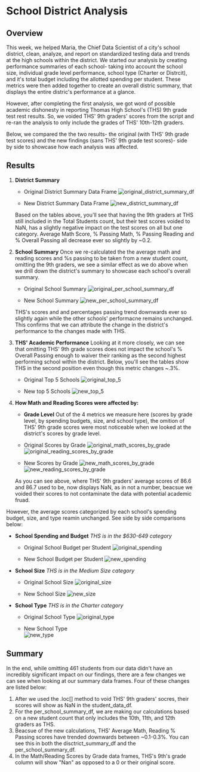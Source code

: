 # School District Analysis
## Overview 
This week, we helped Maria, the Chief Data Scientist of a city's school district, clean, analyze, and report on standardized testing data and trends at the high schools within the district.  We started our analysis by creating performance summaries of each school- taking into account the school size, individual grade level performance, school type (Charter or Distrcit), and it's total budget including the allotted spending per student.  These metrics were then added together to create an overall distric summary, that displays the entire distric's performance at a glance.       

However, after completing the first analysis, we got word of possible academic dishonesty in reporting Thomas High School's (THS) 9th grade test rest results.  So, we voided THS' 9th graders' scores from the script and re-ran the analysis to only include the grades of THS' 10th-12th graders.

Below, we compared the the two results- the original (with THS' 9th grade test scores) and the new findings (sans THS' 9th grade test scores)- side by side to showcase how each analysis was affected.  

## Results 
1. **District Summary**
    - Original District Summary Data Frame
      ![original_district_summary_df](https://user-images.githubusercontent.com/94569240/149582180-ad58a702-bd0a-47c3-9fc5-2ef916a8bb94.PNG)

    - New District Summary Data Frame
     ![new_district_summary_df](https://user-images.githubusercontent.com/94569240/149582189-6f8a8e63-d133-4649-87fe-c94172e6622f.PNG)

    Based on the tables above, you'll see that having the 9th graders at THS still included in the Total Students count, but their test scores voided to NaN, has a slightly negative impact on the test scores on all but one category.  Average Math Score, % Passing Math, % Passing Reading and % Overall Passing all decrease ever so slightly by ~0.2.  

2. **School Summary**
 Once we re-calculated the the average math and reading scores and %s passing to be taken from a new student count, omitting the 9th graders, we see a similar effect as we do above when we drill down the district's summary to showcase each school's overall summary. 

   - Original School Summary
    ![original_per_school_summary_df](https://user-images.githubusercontent.com/94569240/149582223-7e59226a-f52f-42a3-9a0d-46d4929c6059.PNG)

   - New School Summary 
    ![new_per_school_summary_df](https://user-images.githubusercontent.com/94569240/149582232-c9b2fe6d-972b-4d28-9d7a-cdbfd0046870.PNG)

    THS's scores and and percentages passing trend downwards ever so slightly again while the other schools' performacne remains unchanged.  This confirms that we can attribute the change in the district's performance to the changes made with THS.  

3. **THS' Academic Performance**
   Looking at it more closely, we can see that omitting THS' 9th grade scores does not impact the school's % Overall Passing enough to waiver their ranking as the second highest performing school within the district.  Below, you'll see the tables show THS in the second position even though this metric changes ~.3%.  
   - Original Top 5 Schools 
     ![original_top_5](https://user-images.githubusercontent.com/94569240/149582269-4d55ba75-f2ae-47a4-b5a7-e91fff5a9c3c.PNG)

   - New top 5 Schools 
     ![new_top_5](https://user-images.githubusercontent.com/94569240/149582294-3e761d45-6d1e-4f28-9ff6-6e2564637787.PNG)

4. **How Math and Reading Scores were affected by:**
   - **Grade Level**
     Out of the 4 metrics we measure here (scores by grade level, by spending budgets, size, and school type), the omition of THS' 9th grade scores were most noticeable when we looked at the district's scores by grade level.  
    - Original Scores by Grade
      ![original_math_scores_by_grade](https://user-images.githubusercontent.com/94569240/149582329-07220c57-29a4-486a-8c3a-080c16f80669.PNG)![original_reading_scores_by_grade](https://user-images.githubusercontent.com/94569240/149582339-7cfa30ce-45cb-4201-ad5a-9961c7eb3ee7.PNG)

    - New Scores by Grade
     ![new_math_scores_by_grade](https://user-images.githubusercontent.com/94569240/149582359-b1ee5c05-b337-43e3-81ce-fdae273e6981.PNG)![new_reading_scores_by_grade](https://user-images.githubusercontent.com/94569240/149582377-c2ac4bf5-52ee-494a-97ea-f869abc35863.PNG)

     As you can see above, where THS' 9th graders' average scores of 86.6 and 86.7 used to be, now displays NaN, as in not a number, beacsue we voided their scores to not contaminate the data with potential academic fruad.  

However, the average scores categorized by each school's spending budget, size, and type reamin unchanged.  See side by side comparisons below:  
   - **School Spending and Budget**
    *THS is in the $630-649 category*
     - Original School Budget per Student 
       ![original_spending](https://user-images.githubusercontent.com/94569240/149582404-8bbdabdf-6808-40b5-ac91-d4cbdee296ea.PNG)

     - New School Budget per Student 
       ![new_spending](https://user-images.githubusercontent.com/94569240/149582417-3159bbbf-3cea-498f-ae2a-ba1b66ca8eb2.PNG)

   - **School Size**
      *THS is in the Medium Size category*
     - Original School Size
      ![original_size](https://user-images.githubusercontent.com/94569240/149582501-f19b7339-73d1-436d-bc51-15d7d2e0bffc.PNG)

     - New School Size
      ![new_size](https://user-images.githubusercontent.com/94569240/149582514-2a7b8bd7-df29-4298-92f2-7fbf760bcc64.PNG)

   - **School Type**
    *THS is in the Charter category*
     - Original School Type
       ![original_type](https://user-images.githubusercontent.com/94569240/149582534-e1a10407-3850-4aa5-844a-7e88fd42dcca.PNG)

     - New School Type  
       ![new_type](https://user-images.githubusercontent.com/94569240/149582523-d2a222bd-b162-4414-8ba4-17b89bcd30ff.PNG)

## Summary 
In the end, while omitting 461 students from our data didn't have an incredibly significant impact on our findings, there are a few changes we can see when looking at our summary data frames.  Four of these changes are listed below: 
1. After we used the .loc[] method to void THS' 9th graders' socres, their scores will show as NaN in the student_data_df.  
2. For the per_school_summary_df, we are making our calculations based on a new student count that only includes the 10th, 11th, and 12th graders as THS.
3. Beacsue of the new calculations, THS' Average Math, Reading % Passing scores have trended downwards between ~0.1-0.3%.  You can see this in both the disctrict_summary_df and the per_school_summary_df.  
4. In the Math/Reading Scores by Grade data frames, THS's 9th's grade column will show "Nan" as opposed to a 0 or their original score.  
